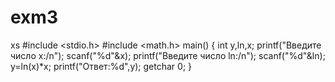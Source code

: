 # exm3
xs
#include <stdio.h>
#include <math.h>
main()
{
int y,ln,x;
printf("Введите число x:/n");
scanf("%d"&x);
printf("Введите число ln:/n");
scanf("%d"&ln);
y=ln(x)*x;
printf("Ответ:%d",y);
getchar 0;
}
